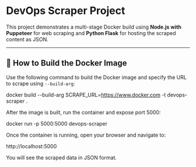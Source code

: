 # DevOps Scraper Project

This project demonstrates a multi-stage Docker build using **Node.js with Puppeteer** for web scraping and **Python Flask** for hosting the scraped content as JSON.

---

## 🚀 How to Build the Docker Image

Use the following command to build the Docker image and specify the URL to scrape using `--build-arg`:

docker build --build-arg SCRAPE_URL=https://www.docker.com -t devops-scraper .

After the image is built, run the container and expose port 5000:

docker run -p 5000:5000 devops-scraper

Once the container is running, open your browser and navigate to:

http://localhost:5000

You will see the scraped data in JSON format.
